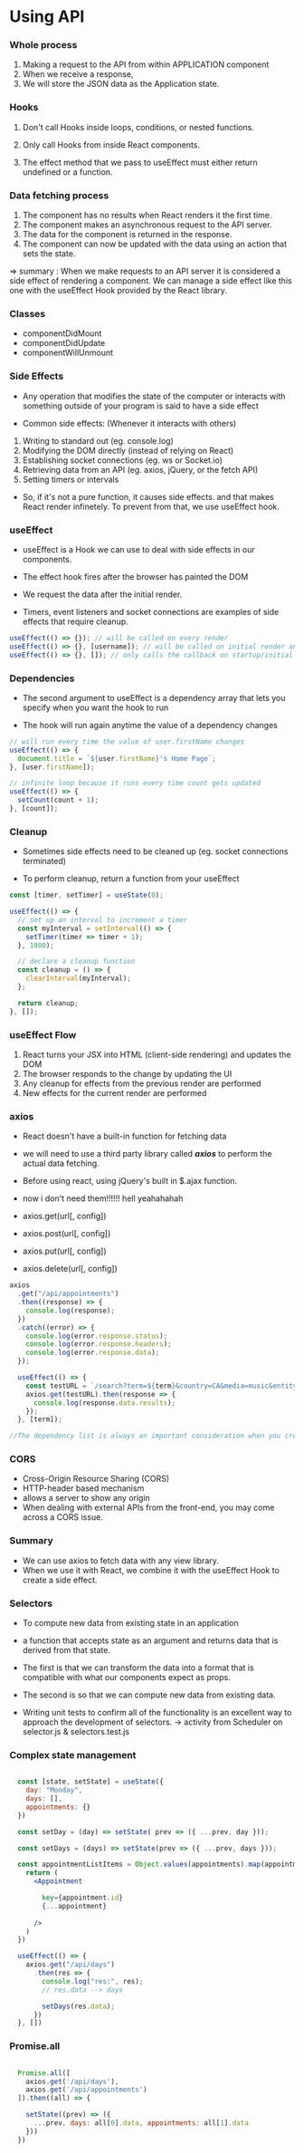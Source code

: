 # Using API


### Whole process 
1. Making a request to the API from within APPLICATION component 
2. When we receive a response,
3. We will store the JSON data as the Application state. 


### Hooks
1. Don't call Hooks inside loops, conditions, or nested functions.

2. Only call Hooks from inside React components.

3. The effect method that we pass to useEffect must either return undefined or a function.

### Data fetching process

1. The component has no results when React renders it the first time.
2. The component makes an asynchronous request to the API server.
3. The data for the component is returned in the response.
4. The component can now be updated with the data using an action that sets the state.


=> summary : When we make requests to an API server it is considered a side effect of rendering a component. We can manage a side effect like this one with the useEffect Hook provided by the React library.



### Classes
- componentDidMount
- componentDidUpdate
- componentWillUnmount

### Side Effects

- Any operation that modifies the state of the computer or interacts with something outside of your program is said to have a side effect

- Common side effects: 
(Whenever it interacts with others)
1. Writing to standard out (eg. console.log)
2. Modifying the DOM directly (instead of relying on React)
3. Establishing socket connections (eg. ws or Socket.io)
4. Retrieving data from an API (eg. axios, jQuery, or the fetch API)
5. Setting timers or intervals

- So, if it's not a pure function, it causes side effects. and that makes React render infinetely. To prevent from that, we use useEffect hook.

### useEffect

- useEffect is a Hook we can use to deal with side effects in our components. 

- The effect hook fires after the browser has painted the DOM

- We request the data after the initial render. 

- Timers, event listeners and socket connections are examples of side effects that require cleanup.

```jsx
useEffect(() => {}); // will be called on every render
useEffect(() => {}, [username]); // will be called on initial render and then only if `username` changes
useEffect(() => {}, []); // only calls the callback on startup/initial render
```

### Dependencies

- The second argument to useEffect is a dependency array that lets you specify when you want the hook to run

- The hook will run again anytime the value of a dependency changes

```jsx
// will run every time the value of user.firstName changes
useEffect(() => {
  document.title = `${user.firstName}'s Home Page`;
}, [user.firstName]);

// infinite loop because it runs every time count gets updated
useEffect(() => {
  setCount(count + 1);
}, [count]);

```

### Cleanup

- Sometimes side effects need to be cleaned up (eg. socket connections terminated)

- To perform cleanup, return a function from your useEffect

```jsx
const [timer, setTimer] = useState(0);

useEffect(() => {
  // set up an interval to increment a timer
  const myInterval = setInterval(() => {
    setTimer(timer => timer + 1);
  }, 1000);

  // declare a cleanup function
  const cleanup = () => {
    clearInterval(myInterval);
  };

  return cleanup;
}, []);
```

### useEffect Flow

1. React turns your JSX into HTML (client-side rendering) and updates the DOM
2. The browser responds to the change by updating the UI
3. Any cleanup for effects from the previous render are performed
4. New effects for the current render are performed



### axios

- React doesn't have a built-in function for fetching data
- we will need to use a third party library called ***axios*** to perform the actual data fetching.

- Before using react, using jQuery's built in $.ajax function.

- now i don't need them!!!!!! hell yeahahahah

- axios.get(url[, config])
- axios.post(url[, config])
- axios.put(url[, config])
- axios.delete(url[, config])

```jsx
axios
  .get("/api/appointments")
  .then((response) => {
    console.log(response);
  })
  .catch((error) => {
    console.log(error.response.status);
    console.log(error.response.headers);
    console.log(error.response.data);
  });
```
```jsx
  useEffect(() => {
    const testURL = `/search?term=${term}&country=CA&media=music&entity=album&attribute=artistTerm`;
    axios.get(testURL).then(response => {
      console.log(response.data.results);
    });
  }, [term]);

//The dependency list is always an important consideration when you create any effect.
```

### CORS
- Cross-Origin Resource Sharing (CORS)
-  HTTP-header based mechanism
- allows a server to show any origin
- When dealing with external APIs from the front-end, you may come across a CORS issue.

### Summary 
- We can use axios to fetch data with any view library. 
- When we use it with React, we combine it with the useEffect Hook to create a side effect.


### Selectors
-  To compute new data from existing state in an application
-  a function that accepts state as an argument and returns data that is derived from that state.

- The first is that we can transform the data into a format that is compatible with what our components expect as props. 
- The second is so that we can compute new data from existing data. 
- Writing unit tests to confirm all of the functionality is an excellent way to approach the development of selectors.
-> activity from Scheduler on selector.js & selectors.test.js


### Complex state management

```jsx

  const [state, setState] = useState({
    day: "Monday",
    days: [],
    appointments: {}
  })

  const setDay = (day) => setState( prev => ({ ...prev, day }));

  const setDays = (days) => setState(prev => ({ ...prev, days }));

  const appointmentListItems = Object.values(appointments).map(appointment => {
    return (
      <Appointment 

        key={appointment.id}
        {...appointment}
      
      />
    )
  })

  useEffect(() => {
    axios.get("/api/days")
      .then(res => {
        console.log("res:", res);
        // res.data --> days

        setDays(res.data);
      })
  }, [])


```

### Promise.all 
```jsx

  Promise.all([
    axios.get('/api/days'),
    axios.get('/api/appointments')
  ]).then((all) => {

    setState((prev) => ({
      ...prev, days: all[0].data, appointments: all[1].data
    }))
  })
```